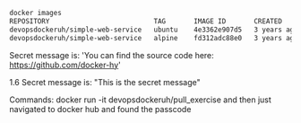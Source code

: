 ```bash
docker images
REPOSITORY                          TAG       IMAGE ID       CREATED       SIZE
devopsdockeruh/simple-web-service   ubuntu    4e3362e907d5   3 years ago   83MB
devopsdockeruh/simple-web-service   alpine    fd312adc88e0   3 years ago   15.7MB
```
Secret message is: 'You can find the source code here: https://github.com/docker-hy'

1.6
Secret message is: "This is the secret message"

Commands:
docker run -it devopsdockeruh/pull_exercise
and then just navigated to docker hub and found the passcode